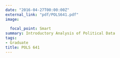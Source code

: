 ```yaml
---
date: "2016-04-27T00:00:00Z"
external_link: "pdf/POLS641.pdf"
image:
  
  focal_point: Smart
summary: Introductory Analysis of Political Data
tags:
- Graduate
title: POLS 641
---
```

